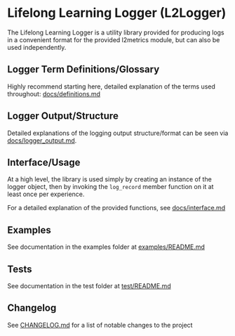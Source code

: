 # Lifelong Learning Logger (L2Logger)

The Lifelong Learning Logger is a utility library provided for 
producing logs in a convenient format for the provided l2metrics module,
but can also be used independently.

## Logger Term Definitions/Glossary
Highly recommend starting here, detailed explanation of the terms used 
throughout: [docs/definitions.md](./docs/definitions.md)

## Logger Output/Structure 
Detailed explanations of the logging output structure/format can be seen via
[docs/logger_output.md](./docs/logger_output.md).

## Interface/Usage
At a high level, the library is used simply by creating an
instance of the logger object, then by invoking the `log_record`
 member function on it at least once per experience.

For a detailed explanation of the provided functions, see
[docs/interface.md](./docs/interface.md)

## Examples
See documentation in the examples folder at [examples/README.md](./examples/README.md)

## Tests
See documentation in the test folder at [test/README.md](./test/README.md)

## Changelog
See [CHANGELOG.md](./CHANGELOG.md) for a list of notable changes to the
project